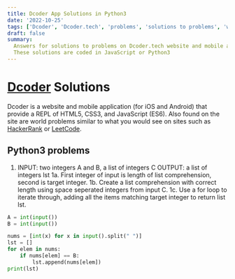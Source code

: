 ```yaml
---
title: Dcoder App Solutions in Python3
date: '2022-10-25'
tags: ['Dcoder', 'Dcoder.tech', 'problems', 'solutions to problems', 'word problems', 'python']
draft: false
summary:
  Answers for solutions to problems on Dcoder.tech website and mobile application for iOS and Android.
  These solutions are coded in JavaScript or Python3
---
```


# [Dcoder](https://dcoder.tech) Solutions

Dcoder is a website and mobile application (for iOS and Android) that provide a REPL of HTML5, CSS3, and JavaScript (ES6). Also found on the site are world problems similar to what you would see on sites such as [HackerRank](https://www.hackerrank.com/) or [LeetCode](https://www.leetcode.com).

## Python3 problems

1. INPUT: two integers A and B, a list of integers C
   OUTPUT: a list of integers lst
   1a. First integer of input is length of list comprehension, second is target integer.
   1b. Create a list comprehension with correct length using space seperated integers from input C.
   1c. Use a for loop to iterate through, adding all the items matching target integer to return list lst.

```python
A = int(input())
B = int(input())

nums = [int(x) for x in input().split(" ")]
lst = []
for elem in nums:
    if nums[elem] == B:
        lst.append(nums[elem])
print(lst)
```

